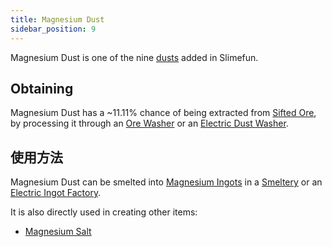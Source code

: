 ```yaml
---
title: Magnesium Dust
sidebar_position: 9
---
```


Magnesium Dust is one of the nine [dusts](/docs/Slimefun/Resources/Dusts) added in Slimefun.

## Obtaining

Magnesium Dust has a ~11.11% chance of being extracted from [Sifted Ore](Sifted-Ore), by processing it through an [Ore Washer](Ore-Washer) or an [Electric Dust Washer](Electric-Dust-Washer).

## 使用方法

Magnesium Dust can be smelted into [Magnesium Ingots](Magnesium-Ingot) in a [Smeltery](Smeltery) or an [Electric Ingot Factory](Electric-Ingot-Factory).

It is also directly used in creating other items:

* [Magnesium Salt](Magnesium-Salt)
